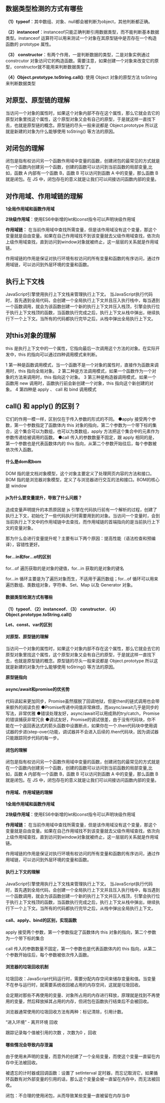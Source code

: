 ## **数据类型检测的方式有哪些**

**（1）typeof**：其中数组、对象、null都会被判断为object，其他判断都正确。

**（2）instanceof**：instanceof只能正确判断引用数据类型，而不能判断基本数据类型。instanceof 运算符可以用来测试一个对象在其原型链中是否存在一个构造函数的 prototype 属性。

**（3） constructor**：有两个作用，一是判断数据的类型，二是对象实例通过 constrcutor 对象访问它的构造函数。需要注意，如果创建一个对象来改变它的原型，constructor就不能用来判断数据类型了。

**（4）Object.prototype.toString.call()**: 使用 Object 对象的原型方法 toString 来判断数据类型

##  对原型、原型链的理解

当访问一个对象的属性时，如果这个对象内部不存在这个属性，那么它就会去它的原型对象里找这个属性，这个原型对象又会有自己的原型，于是就这样一直找下去，也就是原型链的概念。原型链的尽头一般来说都是 Object.prototype 所以这就是新建的对象为什么能够使用 toString() 等方法的原因。

## **对闭包的理解**

闭包是指有权访问另一个函数作用域中变量的函数，创建闭包的最常见的方式就是在一个函数内创建另一个函数，创建的函数可以访问到当前函数的局部变量,比如，函数 A 内部有一个函数 B，函数 B 可以访问到函数 A 中的变量，那么函数 B 就是闭包。在 JS 中，闭包存在的意义就是让我们可以间接访问函数内部的变量。

## **对作用域、作用域链的理解**

**1全局作用域和函数作用域**

**2块级作用域**：使用ES6中新增的let和const指令可以声明块级作用域

**作用域链：**
在当前作用域中查找所需变量，但是该作用域没有这个变量，那这个变量就是自由变量。如果在自己作用域找不到该变量就去父级作用域查找，依次向上级作用域查找，直到访问到window对象就被终止，这一层层的关系就是作用域链。

作用域链的作用是保证对执行环境有权访问的所有变量和函数的有序访问，通过作用域链，可以访问到外层环境的变量和函数。

## 执行上下文栈

JavaScript引擎使用执行上下文栈来管理执行上下文。
当JavaScript执行代码时，首先遇到全局代码，会创建一个全局执行上下文并且压入执行栈中，每当遇到一个函数调用，就会为该函数创建一个新的执行上下文并压入栈顶，引擎会执行位于执行上下文栈顶的函数，当函数执行完成之后，执行上下文从栈中弹出，继续执行下一个上下文。当所有的代码都执行完毕之后，从栈中弹出全局执行上下文。

## 对this对象的理解

this 是执行上下文中的一个属性，它指向最后一次调用这个方法的对象。在实际开发中，this 的指向可以通过四种调用模式来判断。

1 第一种是函数调用模式，当一个函数不是一个对象的属性时，直接作为函数来调用时，this 指向全局对象。
2 第二种是方法调用模式，如果一个函数作为一个对象的方法来调用时，this 指向这个对象。
3 第三种是构造器调用模式，如果一个函数用 new 调用时，函数执行前会新创建一个对象，this 指向这个新创建的对象。
4 第四种是 apply 、 call 和 bind 调用模式

## call() 和 apply() 的区别？

它们的作用一模一样，区别仅在于传入参数的形式的不同。
●apply 接受两个参数，第一个参数指定了函数体内 this 对象的指向，第二个参数为一个带下标的集合，这个集合可以为数组，也可以为类数组，apply 方法把这个集合中的元素作为参数传递给被调用的函数。
●call 传入的参数数量不固定，跟 apply 相同的是，第一个参数也是代表函数体内的 this 指向，从第二个参数开始往后，每个参数被依次传入函数。



#### **什么是dom和bom**

DOM 指的是文档对象模型，这个对象主要定义了处理网页内容的方法和接口。
BOM 指的是浏览器对象模型，定义了与浏览器进行交互的法和接口。BOM的核心是 window

#### **js为什么要变量提升，导致了什么问题？**

造成变量声明提升的本质原因是 js 引擎在代码执行前有一个解析的过程，创建了执行上下文，初始化了一些代码执行时需要用到的对象。当访问一个变量时，会到当前执行上下文中的作用域链中去查找，而作用域链的首端指向的是当前执行上下文的变量对象。

那为什么会进行变量提升呢？主要有以下两个原因：提高性能（语法检查和预编译），容错性更好。

#### **for...in和for...of的区别**

for…of 遍历获取的是对象的键值，for…in 获取的是对象的键名

for...in 循环主要是为了遍历对象而生，不适用于遍历数组；for...of 循环可以用来遍历数组、类数组对象，字符串、Set、Map 以及 Generator 对象。

#### **数据类型检测方式有哪些**

**（1）typeof**、**（2）instanceof**、**（3） constructor**、**（4）Object.prototype.toString.call()**

**Let、const、var的区别**

#### **对原型、原型链的理解**

当访问一个对象的属性时，如果这个对象内部不存在这个属性，那么它就会去它的原型对象里找这个属性，这个原型对象又会有自己的原型，于是就这样一直找下去，也就是原型链的概念。原型链的尽头一般来说都是 Object.prototype 所以这就是新建的对象为什么能够使用 toString() 等方法的原因。

**原型链指向**



#### **async/await和promise的优劣势**

代码读起来更加同步，Promise虽然摆脱了回调地狱，但是then的链式调⽤也会带来额外的阅读负担 
●Promise传递中间值⾮常麻烦，⽽async/await⼏乎是同步的写法，⾮常优雅 
●错误处理友好，async/await可以⽤成熟的try/catch，Promise的错误捕获⾮常冗余 
●调试友好，Promise的调试很差，由于没有代码块，你不能在⼀个返回表达式的箭头函数中设置断点，如果你在⼀个.then代码块中使⽤调试器的步进(step-over)功能，调试器并不会进⼊后续的.then代码块，因为调试器只能跟踪同步代码的每⼀步。 

#### **闭包的理解**

闭包是指有权访问另一个函数作用域中变量的函数，创建闭包的最常见的方式就是在一个函数内创建另一个函数，创建的函数可以访问到当前函数的局部变量,比如，函数 A 内部有一个函数 B，函数 B 可以访问到函数 A 中的变量，那么函数 B 就是闭包。在 JS 中，闭包存在的意义就是让我们可以间接访问函数内部的变量。

#### **作用域、作用域链的理解**

**1全局作用域和函数作用域**

**2块级作用域**：使用ES6中新增的let和const指令可以声明块级作用域

**作用域链：**
在当前作用域中查找所需变量，但是该作用域没有这个变量，那这个变量就是自由变量。如果在自己作用域找不到该变量就去父级作用域查找，依次向上级作用域查找，直到访问到window对象就被终止，这一层层的关系就是作用域链。

作用域链的作用是保证对执行环境有权访问的所有变量和函数的有序访问，通过作用域链，可以访问到外层环境的变量和函数。

#### **执行上下文的理解**

JavaScript引擎使用执行上下文栈来管理执行上下文。
当JavaScript执行代码时，首先遇到全局代码，会创建一个全局执行上下文并且压入执行栈中，每当遇到一个函数调用，就会为该函数创建一个新的执行上下文并压入栈顶，引擎会执行位于执行上下文栈顶的函数，当函数执行完成之后，执行上下文从栈中弹出，继续执行下一个上下文。当所有的代码都执行完毕之后，从栈中弹出全局执行上下文。

#### **call、apply、bind的区别，实现函数**

apply 接受两个参数，第一个参数指定了函数体内 this 对象的指向，第二个参数为一个带下标的集合

call 传入的参数数量不固定，第一个参数也是代表函数体内的 this 指向，从第二个参数开始往后，每个参数被依次传入函数。

#### **浏览器的垃圾回收机制**

垃圾回收：JavaScript代码运行时，需要分配内存空间来储存变量和值。当变量不在参与运行时，就需要系统收回被占用的内存空间，这就是垃圾回收。

会定期对那些不再使用的变量、对象所占用的内存进行释放，原理就是找到不再使用的变量，然后释放掉其占用的内存，但闭包在函数执行结束后不会被回收。

浏览器通常使用的垃圾回收方法有两种：标记清除，引用计数。

“进入环境” - 离开环境 回收

跟踪记录每个值被引用的次数 ，次数为0 ，回收

#### **哪些情况会导致内存泄漏**

由于使用未声明的变量，而意外的创建了一个全局变量，而使这个变量一直留在内存中无法被回收。

被遗忘的计时器或回调函数：设置了 setInterval 定时器，而忘记取消它，如果循环函数有对外部变量的引用的话，那么这个变量会被一直留在内存中，而无法被回收。

闭包：不合理的使用闭包，从而导致某些变量一直被留在内存当中
